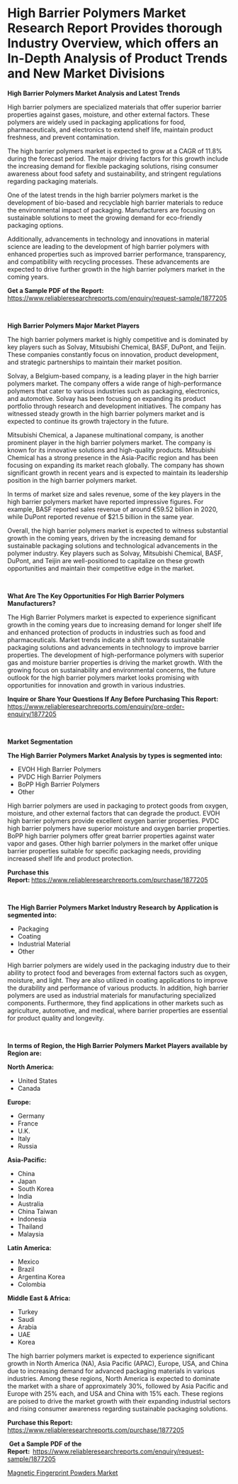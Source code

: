 <p><h1>High Barrier Polymers Market Research Report Provides thorough Industry Overview, which offers an In-Depth Analysis of Product Trends and New Market Divisions</h1></p><p><strong>High Barrier Polymers Market Analysis and Latest Trends</strong></p>
<p><p>High barrier polymers are specialized materials that offer superior barrier properties against gases, moisture, and other external factors. These polymers are widely used in packaging applications for food, pharmaceuticals, and electronics to extend shelf life, maintain product freshness, and prevent contamination.</p><p>The high barrier polymers market is expected to grow at a CAGR of 11.8% during the forecast period. The major driving factors for this growth include the increasing demand for flexible packaging solutions, rising consumer awareness about food safety and sustainability, and stringent regulations regarding packaging materials.</p><p>One of the latest trends in the high barrier polymers market is the development of bio-based and recyclable high barrier materials to reduce the environmental impact of packaging. Manufacturers are focusing on sustainable solutions to meet the growing demand for eco-friendly packaging options.</p><p>Additionally, advancements in technology and innovations in material science are leading to the development of high barrier polymers with enhanced properties such as improved barrier performance, transparency, and compatibility with recycling processes. These advancements are expected to drive further growth in the high barrier polymers market in the coming years.</p></p>
<p><strong>Get a Sample PDF of the Report:&nbsp;</strong> <a href="https://www.reliableresearchreports.com/enquiry/request-sample/1877205">https://www.reliableresearchreports.com/enquiry/request-sample/1877205</a></p>
<p>&nbsp;</p>
<p><strong>High Barrier Polymers Major Market Players</strong></p>
<p><p>The high barrier polymers market is highly competitive and is dominated by key players such as Solvay, Mitsubishi Chemical, BASF, DuPont, and Teijin. These companies constantly focus on innovation, product development, and strategic partnerships to maintain their market position.</p><p>Solvay, a Belgium-based company, is a leading player in the high barrier polymers market. The company offers a wide range of high-performance polymers that cater to various industries such as packaging, electronics, and automotive. Solvay has been focusing on expanding its product portfolio through research and development initiatives. The company has witnessed steady growth in the high barrier polymers market and is expected to continue its growth trajectory in the future.</p><p>Mitsubishi Chemical, a Japanese multinational company, is another prominent player in the high barrier polymers market. The company is known for its innovative solutions and high-quality products. Mitsubishi Chemical has a strong presence in the Asia-Pacific region and has been focusing on expanding its market reach globally. The company has shown significant growth in recent years and is expected to maintain its leadership position in the high barrier polymers market.</p><p>In terms of market size and sales revenue, some of the key players in the high barrier polymers market have reported impressive figures. For example, BASF reported sales revenue of around €59.52 billion in 2020, while DuPont reported revenue of $21.5 billion in the same year.</p><p>Overall, the high barrier polymers market is expected to witness substantial growth in the coming years, driven by the increasing demand for sustainable packaging solutions and technological advancements in the polymer industry. Key players such as Solvay, Mitsubishi Chemical, BASF, DuPont, and Teijin are well-positioned to capitalize on these growth opportunities and maintain their competitive edge in the market.</p></p>
<p>&nbsp;</p>
<p><strong>What Are The Key Opportunities For High Barrier Polymers Manufacturers?</strong></p>
<p><p>The High Barrier Polymers market is expected to experience significant growth in the coming years due to increasing demand for longer shelf life and enhanced protection of products in industries such as food and pharmaceuticals. Market trends indicate a shift towards sustainable packaging solutions and advancements in technology to improve barrier properties. The development of high-performance polymers with superior gas and moisture barrier properties is driving the market growth. With the growing focus on sustainability and environmental concerns, the future outlook for the high barrier polymers market looks promising with opportunities for innovation and growth in various industries.</p></p>
<p><strong>Inquire or Share Your Questions If Any Before Purchasing This Report:</strong> <a href="https://www.reliableresearchreports.com/enquiry/pre-order-enquiry/1877205">https://www.reliableresearchreports.com/enquiry/pre-order-enquiry/1877205</a></p>
<p>&nbsp;</p>
<p><strong>Market Segmentation</strong></p>
<p><strong>The High Barrier Polymers Market Analysis by types is segmented into:</strong></p>
<p><ul><li>EVOH High Barrier Polymers</li><li>PVDC High Barrier Polymers</li><li>BoPP High Barrier Polymers</li><li>Other</li></ul></p>
<p><p>High barrier polymers are used in packaging to protect goods from oxygen, moisture, and other external factors that can degrade the product. EVOH high barrier polymers provide excellent oxygen barrier properties. PVDC high barrier polymers have superior moisture and oxygen barrier properties. BoPP high barrier polymers offer great barrier properties against water vapor and gases. Other high barrier polymers in the market offer unique barrier properties suitable for specific packaging needs, providing increased shelf life and product protection.</p></p>
<p><strong>Purchase this Report:&nbsp;</strong><a href="https://www.reliableresearchreports.com/purchase/1877205">https://www.reliableresearchreports.com/purchase/1877205</a></p>
<p>&nbsp;</p>
<p><strong>The High Barrier Polymers Market Industry Research by Application is segmented into:</strong></p>
<p><ul><li>Packaging</li><li>Coating</li><li>Industrial Material</li><li>Other</li></ul></p>
<p><p>High barrier polymers are widely used in the packaging industry due to their ability to protect food and beverages from external factors such as oxygen, moisture, and light. They are also utilized in coating applications to improve the durability and performance of various products. In addition, high barrier polymers are used as industrial materials for manufacturing specialized components. Furthermore, they find applications in other markets such as agriculture, automotive, and medical, where barrier properties are essential for product quality and longevity.</p></p>
<p>&nbsp;</p>
<p><strong>In terms of Region, the High Barrier Polymers Market Players available by Region are:</strong></p>
<p>
    <p> <strong> North America: </strong>
        <ul>
            <li>United States</li>
            <li>Canada</li>
        </ul>
        </p> 
    <p> <strong> Europe: </strong>
        <ul>
            <li>Germany</li>
            <li>France</li>
            <li>U.K.</li>
            <li>Italy</li>
            <li>Russia</li>
        </ul>
        </p> 
    <p> <strong> Asia-Pacific: </strong>
        <ul>
            <li>China</li>
            <li>Japan</li>
            <li>South Korea</li>
            <li>India</li>
            <li>Australia</li>
            <li>China Taiwan</li>
            <li>Indonesia</li>
            <li>Thailand</li>
            <li>Malaysia</li>
        </ul>
        </p> 
    <p> <strong> Latin America: </strong>
        <ul>
            <li>Mexico</li>
            <li>Brazil</li>
            <li>Argentina Korea</li>
            <li>Colombia</li>
        </ul>
        </p> 
    <p> <strong> Middle East & Africa: </strong>
        <ul>
            <li>Turkey</li>
            <li>Saudi</li>
            <li>Arabia</li>
            <li>UAE</li>
            <li>Korea</li>
        </ul>
    </p>
    </p>
<p><p>The high barrier polymers market is expected to experience significant growth in North America (NA), Asia Pacific (APAC), Europe, USA, and China due to increasing demand for advanced packaging materials in various industries. Among these regions, North America is expected to dominate the market with a share of approximately 30%, followed by Asia Pacific and Europe with 25% each, and USA and China with 15% each. These regions are poised to drive the market growth with their expanding industrial sectors and rising consumer awareness regarding sustainable packaging solutions.</p></p>
<p><strong>Purchase this Report: </strong><a href="https://www.reliableresearchreports.com/purchase/1877205">https://www.reliableresearchreports.com/purchase/1877205</a></p>
<p>&nbsp;<strong>Get a Sample PDF of the Report:&nbsp;&nbsp;</strong><a href="https://www.reliableresearchreports.com/enquiry/request-sample/1877205">https://www.reliableresearchreports.com/enquiry/request-sample/1877205</a></p>
<p><strong></strong></p>
<p><p><a href="https://github.com/wusalecollins540tpqoz/Market-Research-Report-List-1/blob/main/magnetic-fingerprint-powders-market.md">Magnetic Fingerprint Powders Market</a></p></p>